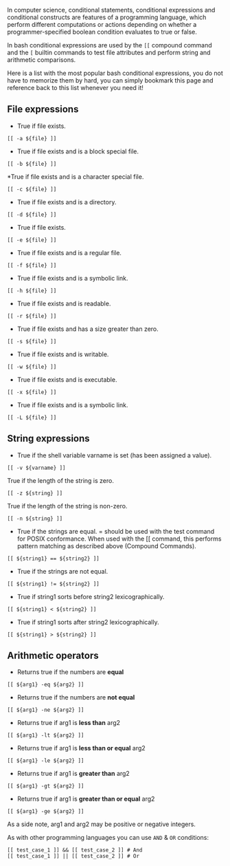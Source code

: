 In computer science, conditional statements, conditional expressions and conditional constructs are features of a programming language, which perform different computations or actions depending on whether a programmer-specified boolean condition evaluates to true or false.

In bash conditional expressions are used by the `[[` compound command and the `[` builtin commands to test file attributes and perform string and arithmetic comparisons. 

Here is a list with the most popular bash conditional expressions, you do not have to memorize them by hard, you can simply bookmark this page and reference back to this list whenever you need it!

## File expressions

* True if file exists.

```
[[ -a ${file} ]]
```

* True if file exists and is a block special file.

```
[[ -b ${file} ]]
```

*True if file exists and is a character special file.

```
[[ -c ${file} ]]
```

* True if file exists and is a directory.

```
[[ -d ${file} ]]
```

* True if file exists.

```
[[ -e ${file} ]]
```

* True if file exists and is a regular file.

```
[[ -f ${file} ]]
```

* True if file exists and is a symbolic link.

```
[[ -h ${file} ]]
```

* True if file exists and is readable.

```
[[ -r ${file} ]]
```

* True if file exists and has a size greater than zero.

```
[[ -s ${file} ]]
```

* True if file exists and is writable.

```
[[ -w ${file} ]]
```

* True if file exists and is executable.

```
[[ -x ${file} ]]
```

* True if file exists and is a symbolic link.

```
[[ -L ${file} ]]
```

## String expressions

* True if the shell variable varname is set (has been assigned a value).

```
[[ -v ${varname} ]]
```

True if the length of the string is zero.

```
[[ -z ${string} ]]
```

True if the length of the string is non-zero.

```
[[ -n ${string} ]]
```

* True if the strings are equal. = should be used with the test command for POSIX conformance. When used with the [[ command, this performs pattern matching as described above (Compound Commands).

```
[[ ${string1} == ${string2} ]]
```

* True if the strings are not equal.

```
[[ ${string1} != ${string2} ]]
```

* True if string1 sorts before string2 lexicographically.

```
[[ ${string1} < ${string2} ]]
```

* True if string1 sorts after string2 lexicographically.

```
[[ ${string1} > ${string2} ]]
```

## Arithmetic operators

* Returns true if the numbers are **equal**

```
[[ ${arg1} -eq ${arg2} ]]
```

* Returns true if the numbers are **not equal**

```
[[ ${arg1} -ne ${arg2} ]]
```

* Returns true if arg1 is **less than** arg2

```
[[ ${arg1} -lt ${arg2} ]]
```

* Returns true if arg1 is **less than or equal** arg2

```
[[ ${arg1} -le ${arg2} ]]
```

* Returns true if arg1 is **greater than** arg2

```
[[ ${arg1} -gt ${arg2} ]]
```

* Returns true if arg1 is **greater than or equal** arg2

```
[[ ${arg1} -ge ${arg2} ]]
```

As a side note, arg1 and arg2 may be positive or negative integers.

As with other programming languages you can use `AND` & `OR` conditions:

```
[[ test_case_1 ]] && [[ test_case_2 ]] # And
[[ test_case_1 ]] || [[ test_case_2 ]] # Or
```